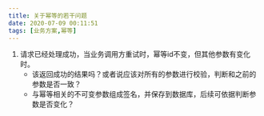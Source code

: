 ```yaml
---
title: 关于幂等的若干问题
date: 2020-07-09 00:11:51
tags: [业务方案,幂等]
---
```


1. 请求已经处理成功，当业务调用方重试时，幂等id不变，但其他参数有变化时。
	- 该返回成功的结果吗？或者说应该对所有的参数进行校验，判断和之前的参数是否一致？
	- 与幂等相关的不可变参数组成签名，并保存到数据库，后续可依据判断参数是否变化？

   

   
   
   

